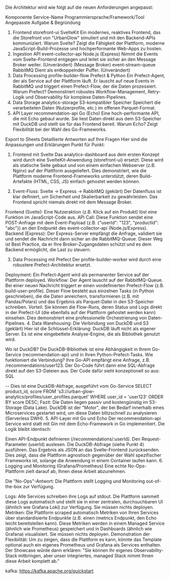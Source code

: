 Die Architektur wird wie folgt auf die neuen Anforderungen angepasst:

Komponente	Service-Name	Programmiersprache/Framework/Tool	Angepasste Aufgabe & Begründung
1. Frontend	storefront-ui	SvelteKit	Ein modernes, reaktives Frontend, das die Storefront von "UrbanGlow" simuliert und mit den Backend-APIs kommuniziert. Warum Svelte? Zeigt die Fähigkeit der Plattform, moderne JavaScript-Build-Prozesse und hochperformante Web-Apps zu hosten.
2. Ingestion API	event-collector-api	Node.js (Express)	Nimmt die Events vom Svelte-Frontend entgegen und leitet sie sicher an den Message Broker weiter. (Unverändert)
(Message Broker)	event-stream-queue	RabbitMQ	Dient als entkoppelnder Puffer. (Unverändert)
3. Data Processing	profile-builder-flow	Prefect & Python	Ein Prefect-Agent, der als Service auf der Plattform läuft. Er lauscht auf neue Events in RabbitMQ und triggert einen Prefect-Flow, der die Daten prozessiert. Warum Prefect? Demonstriert robustes Workflow-Management, Retry-Logik und Observability für komplexe Daten-Pipelines.
4. Data Storage	analytics-storage	S3-kompatibler Speicher	Speichert die verarbeiteten Daten (Nutzerprofile, etc.) im offenen Parquet-Format.
5. API Layer	recommendation-api	Go (Echo)	Eine hoch-performante API, die mit Echo gebaut wurde. Sie liest Daten direkt aus dem S3-Speicher mit DuckDB und stellt sie für das Frontend bereit. Warum Echo? Zeigt Flexibilität bei der Wahl des Go-Frameworks.

Export to Sheets
Detaillierte Antworten auf Ihre Fragen
Hier sind die Anpassungen und Erklärungen Punkt für Punkt:

1. Frontend mit Svelte
Das analytics-dashboard aus dem ersten Konzept wird durch eine SvelteKit-Anwendung (storefront-ui) ersetzt. Diese wird als statische Seite gebaut und von einem einfachen Webserver (z.B. Nginx) auf der Plattform ausgeliefert. Dies demonstriert, wie die Plattform moderne Frontend-Frameworks unterstützt, deren Build-Artefakte (HTML, CSS, JS) einfach gehostet werden können.

2. Event-Fluss: Svelte → Express → RabbitMQ (geklärt)
Der Datenfluss ist klar definiert, um Sicherheit und Skalierbarkeit zu gewährleisten. Das Frontend spricht niemals direkt mit dem Message Broker.

Frontend (Svelte): Eine Nutzeraktion (z.B. Klick auf ein Produkt) löst eine Funktion im JavaScript-Code aus.
API Call: Diese Funktion sendet eine POST-Anfrage mit dem Event-Payload (z.B. {"userId": "123", "productId": "abc"}) an den Endpunkt des event-collector-api (Node.js/Express).
Backend (Express): Der Express-Server empfängt die Anfrage, validiert sie und sendet die Nachricht dann sicher an die RabbitMQ-Queue.
Dieser Weg ist Best Practice, da er Ihre Broker-Zugangsdaten schützt und es dem Backend ermöglicht, die Last zu steuern.

3. Data Processing mit Prefect
Der profile-builder-worker wird durch eine robustere Prefect-Architektur ersetzt.

Deployment: Ein Prefect-Agent wird als permanenter Service auf der Plattform deployed.
Workflow:
Der Agent lauscht auf der RabbitMQ-Queue.
Bei einer neuen Nachricht triggert er einen vordefinierten Prefect-Flow (z.B. build-user-profile).
Dieser Flow besteht aus einzelnen Tasks (in Python geschrieben), die die Daten anreichern, transformieren (z.B. mit Pandas/Polars) und das Ergebnis als Parquet-Datei in den S3-Speicher schreiben.
Vorteil: Sie können die Flow-Runs, deren Status und Logs direkt in der Prefect-UI (die ebenfalls auf der Plattform gehostet werden kann) einsehen. Dies demonstriert eine professionelle Orchestrierung von Daten-Pipelines.
4. Data Warehousing: Die Verbindung von DuckDB und S3 (geklärt)
Hier ist die Schlüssel-Erklärung: DuckDB läuft nicht als eigener Server. Es ist eine eingebettete Analyse-Engine, die als Bibliothek genutzt wird.

Wo ist DuckDB? Die DuckDB-Bibliothek ist eine Abhängigkeit in Ihrem Go-Service (recommendation-api) und in Ihren Python-Prefect-Tasks.
Wie funktioniert die Verbindung?
Ihre Go-API empfängt eine Anfrage, z.B. /recommendations/user123.
Der Go-Code führt dann eine SQL-Abfrage direkt auf den S3-Dateien aus. Der Code dafür sieht konzeptionell so aus:
SQL

-- Dies ist eine DuckDB-Abfrage, ausgeführt vom Go-Service
SELECT product_id, score
FROM 's3://urban-glow-analytics/profiles/user_profiles.parquet'
WHERE user_id = 'user123'
ORDER BY score DESC;
Fazit: Die Daten liegen passiv und kostengünstig im S3-Storage (Data Lake). DuckDB ist der "Motor", der bei Bedarf innerhalb eines Microservices gestartet wird, um diese Daten blitzschnell zu analysieren (Serverless DWH).
5. API-Layer mit Go und Echo
Der recommendation-api Service wird statt mit Gin mit dem Echo-Framework in Go implementiert. Die Logik bleibt identisch:

Einen API-Endpunkt definieren (/recommendations/:userId).
Den Request-Parameter (userId) auslesen.
Die DuckDB-Abfrage (siehe Punkt 4) ausführen.
Das Ergebnis als JSON an das Svelte-Frontend zurücksenden. Dies zeigt, dass die Plattform agnostisch gegenüber der Wahl spezifischer Frameworks ist, solange die Anwendung in einem Container laufen kann.
6. Logging und Monitoring (Grafana/Prometheus)
Eine echte No-Ops-Plattform zielt darauf ab, Ihnen diese Arbeit abzunehmen.

Die "No-Ops"-Antwort: Die Plattform stellt Logging und Monitoring out-of-the-box zur Verfügung.

Logs: Alle Services schreiben ihre Logs auf stdout. Die Plattform sammelt diese Logs automatisch und stellt sie in einer zentralen, durchsuchbaren UI (ähnlich wie Grafana Loki) zur Verfügung. Sie müssen nichts deployen.
Metriken: Die Plattform scraped automatisch Metriken von Ihren Services über standardisierte Endpunkte (z.B. einen /metrics Endpunkt, den Echo leicht bereitstellen kann). Diese Metriken werden in einem Managed Service (ähnlich wie Prometheus) gespeichert und in Dashboards (ähnlich wie Grafana) visualisiert. Sie müssen nichts deployen.
Demonstration der Flexibilität: Um zu zeigen, dass die Plattform es kann, könnte das Template optional auch ein eigenes Prometheus und Grafana als Services enthalten. Der Showcase würde dann erklären: "Sie können Ihr eigenes Observability-Stack mitbringen, aber unser integriertes, managed Stack nimmt Ihnen diese Arbeit komplett ab."



kafka: https://kafka.apache.org/quickstart